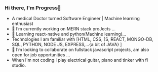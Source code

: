 ### Hi there, I'm Progress👋

- A medical Doctor turned Software Engineer | Machine learning enthusiast
- 🔭 I’m currently working on MERN stack proJects ...
- 🌱 Learning react-native and python(Machine learning)...
- Technologies I am familiar with [HTML, CSS, ]S, REACT, MONGO-DB, SQL, PYTHON, NODE JS, EXPRESS,...{a bit of JAVA} ]
- 👯 I’m looking to collaborate on fullstack javascript projects, 
 am also open for job opportunities  ...
- When I'm not coding I play electrical guitar, piano and tinker with fl studio.


<!--
**lilsaintdenzel/lilsaintdenzel** is a ✨ _special_ ✨ repository because its `README.md` (this file) appears on your GitHub profile.

Here are some ideas to get you started:

- 🔭 I’m currently working on mern stack proects ...
- 🌱 I’m currently learning reactnative and python(Machine learning)...
- 👯 I’m looking to collaborate on fullstack javascript projects, 
 am also open for job opportunities  ...

-->
